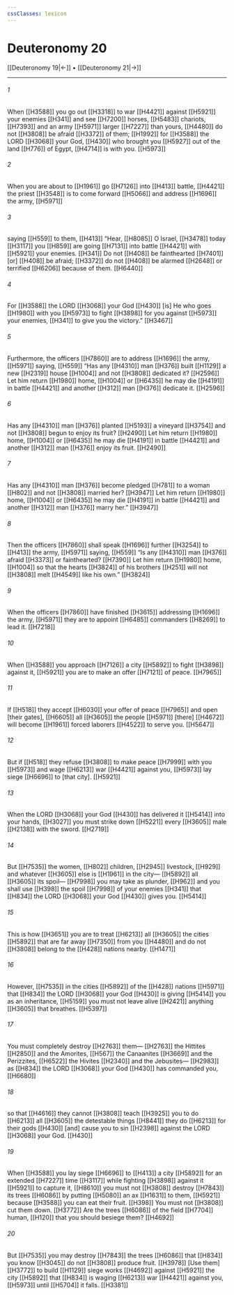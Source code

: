 ```yaml
---
cssClasses: lexicon
---
```


# Deuteronomy 20

[[Deuteronomy 19|←]] • [[Deuteronomy 21|→]]

---

###### 1
When [[H3588]] you go out [[H3318]] to war [[H4421]] against [[H5921]] your enemies [[H341]] and see [[H7200]] horses, [[H5483]] chariots, [[H7393]] and an army [[H5971]] larger [[H7227]] than yours, [[H4480]] do not [[H3808]] be afraid [[H3372]] of them; [[H1992]] for [[H3588]] the LORD [[H3068]] your God, [[H430]] who brought you [[H5927]] out of the land [[H776]] of Egypt, [[H4714]] is with you. [[H5973]]

###### 2
When you are about to [[H1961]] go [[H7126]] into [[H413]] battle, [[H4421]] the priest [[H3548]] is to come forward [[H5066]] and address [[H1696]] the army, [[H5971]]

###### 3
saying [[H559]] to them, [[H413]] “Hear, [[H8085]] O Israel, [[H3478]] today [[H3117]] you [[H859]] are going [[H7131]] into battle [[H4421]] with [[H5921]] your enemies. [[H341]] Do not [[H408]] be fainthearted [[H7401]] [or] [[H408]] be afraid; [[H3372]] do not [[H408]] be alarmed [[H2648]] or terrified [[H6206]] because of them. [[H6440]]

###### 4
For [[H3588]] the LORD [[H3068]] your God [[H430]] [is] He who goes [[H1980]] with you [[H5973]] to fight [[H3898]] for you  against [[H5973]] your enemies, [[H341]] to give you the victory.” [[H3467]]

###### 5
Furthermore, the officers [[H7860]] are to address [[H1696]] the army, [[H5971]] saying, [[H559]] “Has any [[H4310]] man [[H376]] built [[H1129]] a new [[H2319]] house [[H1004]] and not [[H3808]] dedicated it? [[H2596]] Let him return [[H1980]] home, [[H1004]] or [[H6435]] he may die [[H4191]] in battle [[H4421]] and another [[H312]] man [[H376]] dedicate it. [[H2596]]

###### 6
Has any [[H4310]] man [[H376]] planted [[H5193]] a vineyard [[H3754]] and not [[H3808]] begun to enjoy its fruit? [[H2490]] Let him return [[H1980]] home, [[H1004]] or [[H6435]] he may die [[H4191]] in battle [[H4421]] and another [[H312]] man [[H376]] enjoy its fruit. [[H2490]]

###### 7
Has any [[H4310]] man [[H376]] become pledged [[H781]] to a woman [[H802]] and not [[H3808]] married her? [[H3947]] Let him return [[H1980]] home, [[H1004]] or [[H6435]] he may die [[H4191]] in battle [[H4421]] and another [[H312]] man [[H376]] marry her.” [[H3947]]

###### 8
Then the officers [[H7860]] shall speak [[H1696]] further [[H3254]] to [[H413]] the army, [[H5971]] saying, [[H559]] “Is any [[H4310]] man [[H376]] afraid [[H3373]] or fainthearted? [[H7390]] Let him return [[H1980]] home, [[H1004]] so that the hearts [[H3824]] of his brothers [[H251]] will not [[H3808]] melt [[H4549]] like his own.” [[H3824]]

###### 9
When the officers [[H7860]] have finished [[H3615]] addressing [[H1696]] the army, [[H5971]] they are to appoint [[H6485]] commanders [[H8269]] to lead it. [[H7218]]

###### 10
When [[H3588]] you approach [[H7126]] a city [[H5892]] to fight [[H3898]] against it, [[H5921]] you are to make an offer [[H7121]] of peace. [[H7965]]

###### 11
If [[H518]] they accept [[H6030]] your offer of peace [[H7965]] and open [their gates], [[H6605]] all [[H3605]] the people [[H5971]] [there] [[H4672]] will become [[H1961]] forced laborers [[H4522]] to serve you. [[H5647]]

###### 12
But if [[H518]] they refuse [[H3808]] to make peace [[H7999]] with you [[H5973]] and wage [[H6213]] war [[H4421]] against you, [[H5973]] lay siege [[H6696]] to [that city]. [[H5921]]

###### 13
When the LORD [[H3068]] your God [[H430]] has delivered it [[H5414]] into your hands, [[H3027]] you must strike down [[H5221]] every [[H3605]] male [[H2138]] with the sword. [[H2719]]

###### 14
But [[H7535]] the women, [[H802]] children, [[H2945]] livestock, [[H929]] and whatever [[H3605]] else is [[H1961]] in the city— [[H5892]] all [[H3605]] its spoil— [[H7998]] you may take as plunder, [[H962]] and you shall use [[H398]] the spoil [[H7998]] of your enemies [[H341]] that [[H834]] the LORD [[H3068]] your God [[H430]] gives you. [[H5414]]

###### 15
This is how [[H3651]] you are to treat [[H6213]] all [[H3605]] the cities [[H5892]] that are far away [[H7350]] from you [[H4480]] and do not [[H3808]] belong to the [[H428]] nations nearby. [[H1471]]

###### 16
However, [[H7535]] in the cities [[H5892]] of the [[H428]] nations [[H5971]] that [[H834]] the LORD [[H3068]] your God [[H430]] is giving [[H5414]] you  as an inheritance, [[H5159]] you must not leave alive [[H2421]] anything [[H3605]] that breathes. [[H5397]]

###### 17
You must completely destroy [[H2763]] them— [[H2763]] the Hittites [[H2850]] and the Amorites, [[H567]] the Canaanites [[H3669]] and the Perizzites, [[H6522]] the Hivites [[H2340]] and the Jebusites— [[H2983]] as [[H834]] the LORD [[H3068]] your God [[H430]] has commanded you, [[H6680]]

###### 18
so that [[H4616]] they cannot [[H3808]] teach [[H3925]] you to do [[H6213]] all [[H3605]] the detestable things [[H8441]] they do [[H6213]] for their gods [[H430]] [and] cause you to sin [[H2398]] against the LORD [[H3068]] your God. [[H430]]

###### 19
When [[H3588]] you lay siege [[H6696]] to [[H413]] a city [[H5892]] for an extended [[H7227]] time [[H3117]] while fighting [[H3898]] against it [[H5921]] to capture it, [[H8610]] you must not [[H3808]] destroy [[H7843]] its trees [[H6086]] by putting [[H5080]] an ax [[H1631]] to them, [[H5921]] because [[H3588]] you can eat their fruit. [[H398]] You must not [[H3808]] cut them down. [[H3772]] Are the trees [[H6086]] of the field [[H7704]] human, [[H120]] that you should besiege them? [[H4692]]

###### 20
But [[H7535]] you may destroy [[H7843]] the trees [[H6086]] that [[H834]] you know [[H3045]] do not [[H3808]] produce fruit. [[H3978]] [Use them] [[H3772]] to build [[H1129]] siege works [[H4692]] against [[H5921]] the city [[H5892]] that [[H834]] is waging [[H6213]] war [[H4421]] against you, [[H5973]] until [[H5704]] it falls. [[H3381]]

